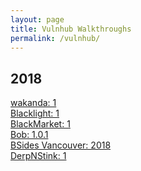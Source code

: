 ```yaml
---
layout: page
title: Vulnhub Walkthroughs
permalink: /vulnhub/
---
```


## 2018
[wakanda: 1](https://bzyo.github.io/vulnhub/2018/wakanda_1/)<br>
[Blacklight: 1](https://bzyo.github.io/vulnhub/2018/Blacklight_1/)<br>
[BlackMarket: 1](https://bzyo.github.io/vulnhub/2018/BlackMarket_1/)<br>
[Bob: 1.0.1](https://bzyo.github.io/vulnhub/2018/Bob_1.0.1/)<br>
[BSides Vancouver: 2018](https://bzyo.github.io/vulnhub/2018/BSides-Vancouver_2018)<br>
[DerpNStink: 1](https://bzyo.github.io/vulnhub/2018/DerpNStink_1)<br>